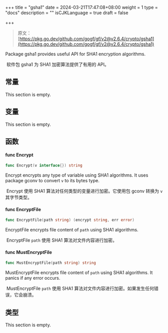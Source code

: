 +++
title = "gsha1"
date = 2024-03-21T17:47:08+08:00
weight = 1
type = "docs"
description = ""
isCJKLanguage = true
draft = false

+++

> 原文：[https://pkg.go.dev/github.com/gogf/gf/v2@v2.6.4/crypto/gsha1](https://pkg.go.dev/github.com/gogf/gf/v2@v2.6.4/crypto/gsha1)

Package gsha1 provides useful API for SHA1 encryption algorithms.

​	软件包 gsha1 为 SHA1 加密算法提供了有用的 API。

## 常量

This section is empty.

## 变量

This section is empty.

## 函数

#### func Encrypt

```go
func Encrypt(v interface{}) string
```

Encrypt encrypts any type of variable using SHA1 algorithms. It uses package gconv to convert `v` to its bytes type.

​	Encrypt 使用 SHA1 算法对任何类型的变量进行加密。它使用包 gconv 转换为 `v` 其字节类型。

#### func EncryptFile

```go
func EncryptFile(path string) (encrypt string, err error)
```

EncryptFile encrypts file content of `path` using SHA1 algorithms.

​	EncryptFile `path` 使用 SHA1 算法对文件内容进行加密。

#### func MustEncryptFile

```go
func MustEncryptFile(path string) string
```

MustEncryptFile encrypts file content of `path` using SHA1 algorithms. It panics if any error occurs.

​	MustEncryptFile `path` 使用 SHA1 算法对文件内容进行加密。如果发生任何错误，它会崩溃。

## 类型

This section is empty.